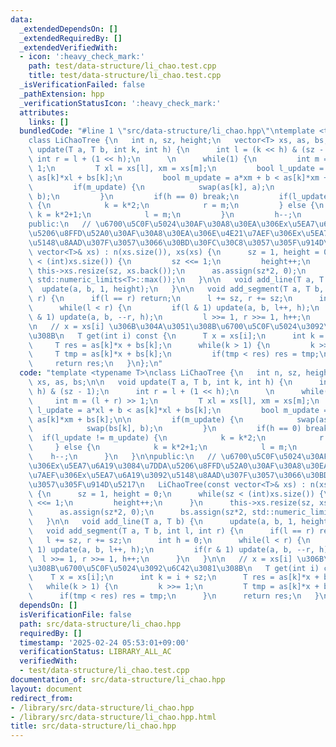 ```yaml
---
data:
  _extendedDependsOn: []
  _extendedRequiredBy: []
  _extendedVerifiedWith:
  - icon: ':heavy_check_mark:'
    path: test/data-structure/li_chao.test.cpp
    title: test/data-structure/li_chao.test.cpp
  _isVerificationFailed: false
  _pathExtension: hpp
  _verificationStatusIcon: ':heavy_check_mark:'
  attributes:
    links: []
  bundledCode: "#line 1 \"src/data-structure/li_chao.hpp\"\ntemplate <typename T>\n\
    class LiChaoTree {\n   int n, sz, height;\n   vector<T> xs, as, bs;\n\n   void\
    \ update(T a, T b, int k, int h) {\n      int l = (k << h) & (sz - 1);\n     \
    \ int r = l + (1 << h);\n      \n      while(1) {\n         int m = (l + r) >>\
    \ 1;\n         T xl = xs[l], xm = xs[m];\n         bool l_update = a*xl + b <\
    \ as[k]*xl + bs[k];\n         bool m_update = a*xm + b < as[k]*xm + bs[k];\n\n\
    \         if(m_update) {\n            swap(as[k], a);\n            swap(bs[k],\
    \ b);\n         }\n         if(h == 0) break;\n         if(l_update != m_update)\
    \ {\n            k = k*2;\n            r = m;\n         } else {\n           \
    \ k = k*2+1;\n            l = m;\n         }\n         h--;\n      }\n   }\n\n\
    public:\n   // \u6700\u5C0F\u5024\u30AF\u30A8\u30EA\u306Ex\u5EA7\u6A19\u3084\u7DDA\
    \u5206\u8FFD\u52A0\u30AF\u30A8\u30EA\u306E\u4E21\u7AEF\u306Ex\u5EA7\u6A19\u3092\
    \u5148\u8AAD\u307F\u3057\u3066\u30BD\u30FC\u30C8\u3057\u305F\u914D\u5217\n   LiChaoTree(const\
    \ vector<T>& xs) : n(xs.size()), xs(xs) {\n      sz = 1, height = 0;\n      while(sz\
    \ < (int)xs.size()) {\n         sz <<= 1;\n         height++;\n      }\n     \
    \ this->xs.resize(sz, xs.back());\n      as.assign(sz*2, 0);\n      bs.assign(sz*2,\
    \ std::numeric_limits<T>::max());\n   }\n\n   void add_line(T a, T b) {\n    \
    \  update(a, b, 1, height);\n   }\n\n   void add_segment(T a, T b, int l, int\
    \ r) {\n      if(l == r) return;\n      l += sz, r += sz;\n      int h = 0;\n\
    \      while(l < r) {\n         if(l & 1) update(a, b, l++, h);\n         if(r\
    \ & 1) update(a, b, --r, h);\n         l >>= 1, r >>= 1, h++;\n      }\n   }\n\
    \n   // x = xs[i] \u306B\u304A\u3051\u308B\u6700\u5C0F\u5024\u3092\u6C42\u3081\
    \u308B\n   T get(int i) const {\n      T x = xs[i];\n      int k = i + sz;\n \
    \     T res = as[k]*x + bs[k];\n      while(k > 1) {\n         k >>= 1;\n    \
    \     T tmp = as[k]*x + bs[k];\n         if(tmp < res) res = tmp;\n      }\n \
    \     return res;\n   }\n};\n"
  code: "template <typename T>\nclass LiChaoTree {\n   int n, sz, height;\n   vector<T>\
    \ xs, as, bs;\n\n   void update(T a, T b, int k, int h) {\n      int l = (k <<\
    \ h) & (sz - 1);\n      int r = l + (1 << h);\n      \n      while(1) {\n    \
    \     int m = (l + r) >> 1;\n         T xl = xs[l], xm = xs[m];\n         bool\
    \ l_update = a*xl + b < as[k]*xl + bs[k];\n         bool m_update = a*xm + b <\
    \ as[k]*xm + bs[k];\n\n         if(m_update) {\n            swap(as[k], a);\n\
    \            swap(bs[k], b);\n         }\n         if(h == 0) break;\n       \
    \  if(l_update != m_update) {\n            k = k*2;\n            r = m;\n    \
    \     } else {\n            k = k*2+1;\n            l = m;\n         }\n     \
    \    h--;\n      }\n   }\n\npublic:\n   // \u6700\u5C0F\u5024\u30AF\u30A8\u30EA\
    \u306Ex\u5EA7\u6A19\u3084\u7DDA\u5206\u8FFD\u52A0\u30AF\u30A8\u30EA\u306E\u4E21\
    \u7AEF\u306Ex\u5EA7\u6A19\u3092\u5148\u8AAD\u307F\u3057\u3066\u30BD\u30FC\u30C8\
    \u3057\u305F\u914D\u5217\n   LiChaoTree(const vector<T>& xs) : n(xs.size()), xs(xs)\
    \ {\n      sz = 1, height = 0;\n      while(sz < (int)xs.size()) {\n         sz\
    \ <<= 1;\n         height++;\n      }\n      this->xs.resize(sz, xs.back());\n\
    \      as.assign(sz*2, 0);\n      bs.assign(sz*2, std::numeric_limits<T>::max());\n\
    \   }\n\n   void add_line(T a, T b) {\n      update(a, b, 1, height);\n   }\n\n\
    \   void add_segment(T a, T b, int l, int r) {\n      if(l == r) return;\n   \
    \   l += sz, r += sz;\n      int h = 0;\n      while(l < r) {\n         if(l &\
    \ 1) update(a, b, l++, h);\n         if(r & 1) update(a, b, --r, h);\n       \
    \  l >>= 1, r >>= 1, h++;\n      }\n   }\n\n   // x = xs[i] \u306B\u304A\u3051\
    \u308B\u6700\u5C0F\u5024\u3092\u6C42\u3081\u308B\n   T get(int i) const {\n  \
    \    T x = xs[i];\n      int k = i + sz;\n      T res = as[k]*x + bs[k];\n   \
    \   while(k > 1) {\n         k >>= 1;\n         T tmp = as[k]*x + bs[k];\n   \
    \      if(tmp < res) res = tmp;\n      }\n      return res;\n   }\n};"
  dependsOn: []
  isVerificationFile: false
  path: src/data-structure/li_chao.hpp
  requiredBy: []
  timestamp: '2025-02-24 05:53:01+09:00'
  verificationStatus: LIBRARY_ALL_AC
  verifiedWith:
  - test/data-structure/li_chao.test.cpp
documentation_of: src/data-structure/li_chao.hpp
layout: document
redirect_from:
- /library/src/data-structure/li_chao.hpp
- /library/src/data-structure/li_chao.hpp.html
title: src/data-structure/li_chao.hpp
---
```

